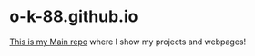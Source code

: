 # o-k-88.github.io
<a href="https://o-k-88.github.io/" target="_blank">This is my Main repo</a> where I show my projects
				and webpages!
